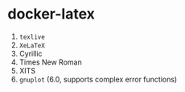 # docker-latex

1. `texlive`
2. `XeLaTeX`
3. Cyrillic
4. Times New Roman
5. XITS
6. `gnuplot` (6.0, supports complex error functions)
